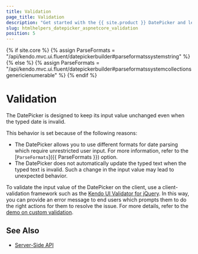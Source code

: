 ```yaml
---
title: Validation
page_title: Validation
description: "Get started with the {{ site.product }} DatePicker and learn how to implement validation rules for its input value."
slug: htmlhelpers_datepicker_aspnetcore_validation
position: 5
---
```

{% if site.core %}
    {% assign ParseFormats = "/api/kendo.mvc.ui.fluent/datepickerbuilder#parseformatssystemstring" %}
{% else %}
    {% assign ParseFormats = "/api/kendo.mvc.ui.fluent/datepickerbuilder#parseformatssystemcollectionsgenericienumerable" %}
{% endif %}

# Validation

The DatePicker is designed to keep its input value unchanged even when the typed date is invalid.

This behavior is set because of the following reasons:
- The DatePicker allows you to use different formats for date parsing which require unrestricted user input. For more information, refer to the [`ParseFormats`]({{ ParseFormats }}) option.
- The DatePicker does not automatically update the typed text when the typed text is invalid. Such a change in the input value may lead to unexpected behavior.

To validate the input value of the DatePicker on the client, use a client-validation framework such as the [Kendo UI Validator for jQuery](https://docs.telerik.com/kendo-ui/controls/validator/overview). In this way, you can provide an error message to end users which prompts them to do the right actions for them to resolve the issue. For more details, refer to the [demo on custom validation](https://demos.telerik.com/kendo-ui/validator/custom-validation).

## See Also

* [Server-Side API](/api/datepicker)
